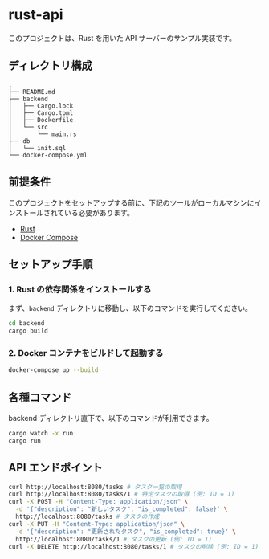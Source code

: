 # rust-api

このプロジェクトは、Rust を用いた API サーバーのサンプル実装です。

## ディレクトリ構成

```
.
├── README.md
├── backend
│   ├── Cargo.lock
│   ├── Cargo.toml
│   ├── Dockerfile
│   └── src
│       └── main.rs
├── db
│   └── init.sql
└── docker-compose.yml
```

## 前提条件

このプロジェクトをセットアップする前に、下記のツールがローカルマシンにインストールされている必要があります。

- [Rust](https://www.rust-lang.org/tools/install)
- [Docker Compose](https://docs.docker.com/compose/install/)

## セットアップ手順

### 1. Rust の依存関係をインストールする

まず、`backend` ディレクトリに移動し、以下のコマンドを実行してください。

```sh
cd backend
cargo build
```

### 2. Docker コンテナをビルドして起動する

```sh
docker-compose up --build
```

## 各種コマンド

backend ディレクトリ直下で、以下のコマンドが利用できます。

```sh
cargo watch -x run
cargo run
```

## API エンドポイント

```sh
curl http://localhost:8080/tasks # タスク一覧の取得
curl http://localhost:8080/tasks/1 # 特定タスクの取得 (例: ID = 1)
curl -X POST -H "Content-Type: application/json" \
  -d '{"description": "新しいタスク", "is_completed": false}' \
  http://localhost:8080/tasks # タスクの作成
curl -X PUT -H "Content-Type: application/json" \
  -d '{"description": "更新されたタスク", "is_completed": true}' \
  http://localhost:8080/tasks/1 # タスクの更新 (例: ID = 1)
curl -X DELETE http://localhost:8080/tasks/1 # タスクの削除 (例: ID = 1)
```
